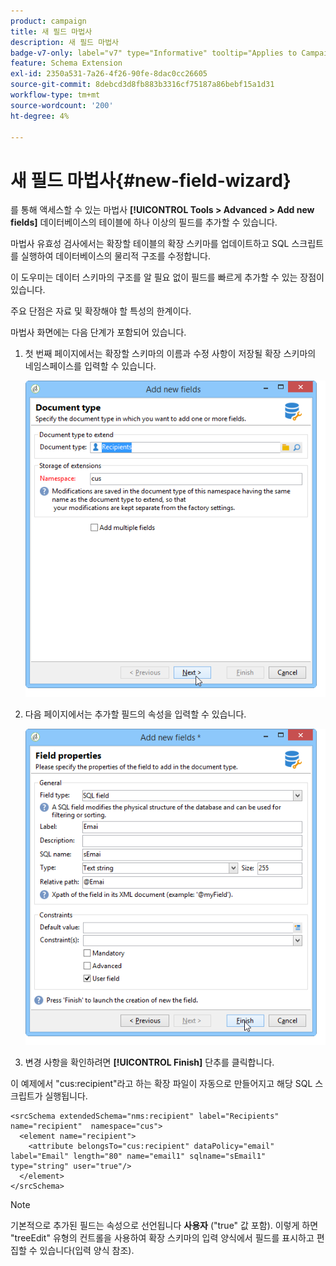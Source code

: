 ```yaml
---
product: campaign
title: 새 필드 마법사
description: 새 필드 마법사
badge-v7-only: label="v7" type="Informative" tooltip="Applies to Campaign Classic v7 only"
feature: Schema Extension
exl-id: 2350a531-7a26-4f26-90fe-8dac0cc26605
source-git-commit: 8debcd3d8fb883b3316cf75187a86bebf15a1d31
workflow-type: tm+mt
source-wordcount: '200'
ht-degree: 4%

---
```


# 새 필드 마법사{#new-field-wizard}


를 통해 액세스할 수 있는 마법사 **[!UICONTROL Tools > Advanced > Add new fields]** 데이터베이스의 테이블에 하나 이상의 필드를 추가할 수 있습니다.

마법사 유효성 검사에서는 확장할 테이블의 확장 스키마를 업데이트하고 SQL 스크립트를 실행하여 데이터베이스의 물리적 구조를 수정합니다.

이 도우미는 데이터 스키마의 구조를 알 필요 없이 필드를 빠르게 추가할 수 있는 장점이 있습니다.

주요 단점은 자료 및 확장해야 할 특성의 한계이다.

마법사 화면에는 다음 단계가 포함되어 있습니다.

1. 첫 번째 페이지에서는 확장할 스키마의 이름과 수정 사항이 저장될 확장 스키마의 네임스페이스를 입력할 수 있습니다.

   ![](assets/d_ncs_integration_schema_addfield.png)

1. 다음 페이지에서는 추가할 필드의 속성을 입력할 수 있습니다.

   ![](assets/d_ncs_integration_schema_addfield2.png)

1. 변경 사항을 확인하려면 **[!UICONTROL Finish]** 단추를 클릭합니다.

이 예제에서 &quot;cus:recipient&quot;라고 하는 확장 파일이 자동으로 만들어지고 해당 SQL 스크립트가 실행됩니다.

```
<srcSchema extendedSchema="nms:recipient" label="Recipients" name="recipient"  namespace="cus">  
  <element name="recipient">    
    <attribute belongsTo="cus:recipient" dataPolicy="email" label="Email" length="80" name="email1" sqlname="sEmail1" type="string" user="true"/>  
  </element>
</srcSchema>
```

>[!NOTE]
>
>기본적으로 추가된 필드는 속성으로 선언됩니다 **사용자** (&quot;true&quot; 값 포함). 이렇게 하면 &quot;treeEdit&quot; 유형의 컨트롤을 사용하여 확장 스키마의 입력 양식에서 필드를 표시하고 편집할 수 있습니다(입력 양식 참조).
